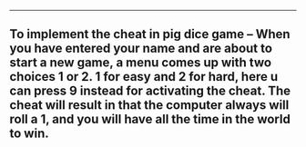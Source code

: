 
------------------------------------------------------------------------------------------------
To implement the cheat in pig dice game –
When you have entered your name and are about to start a new game, a menu comes up with two choices 1 or 2.
1 for easy and 2 for hard, here u can press 9 instead for activating the cheat.
The cheat will result in that the computer always will roll a 1, and you will have all the time in the world to win. 
------------------------------------------------------------------------------------------------


